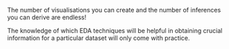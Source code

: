 <p><span style="color:#212121">The number of visualisations you can create and the number of inferences you can derive are endless!</span></p>

<p><span style="color:#212121">The knowledge of which EDA techniques will be helpful in obtaining crucial information for a particular dataset will only come with practice.</span></p>

<p>&nbsp;</p>